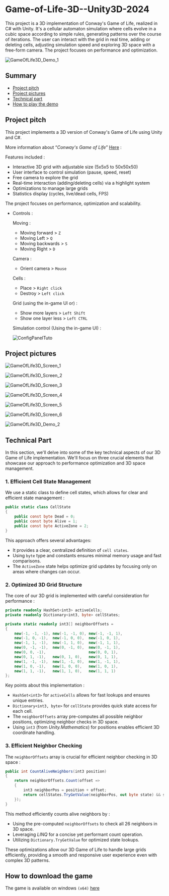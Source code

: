 # Game-of-Life-3D--Unity3D-2024

This project is a 3D implementation of Conway's Game of Life, realized in C# with Unity. It's a cellular automaton simulation where cells evolve in a cubic space according to simple rules, generating patterns over the course of iterations. The user can interact with the grid in real time, adding or deleting cells, adjusting simulation speed and exploring 3D space with a free-form camera. The project focuses on performance and optimization.

![GameOfLife3D_Demo_1](./ReadmeContent/TechnicalDemoGifs/GameOfLife3D_Demo_1.gif)


## Summary

- [Project pitch](#project-pitch)
- [Project pictures](#project-pictures)
- [Technical part](#technical-part)
- [How to play the demo](#how-to-play-the-demo)

## Project pitch

This project implements a 3D version of Conway's Game of Life using Unity and C#.

More information about “*Conway's Game of Life*” [Here](https://en.wikipedia.org/wiki/Conway%27s_Game_of_Life) : 

Features included :

- Interactive 3D grid with adjustable size (5x5x5 to 50x50x50)
- User interface to control simulation (pause, speed, reset)
- Free camera to explore the grid
- Real-time interaction (adding/deleting cells) via a highlight system
- Optimizations to manage large grids
- Statistics display (cycles, live/dead cells, FPS)

The project focuses on performance, optimization and scalability.

- Controls :

    Moving :
    - Moving forward > `Z`
    - Moving Left > `Q`
    - Moving backwards > `S`
    - Moving Right > `D`

    Camera :
    - Orient camera > `Mouse`

    Cells :
    - Place > `Right click`
    - Destroy > `Left click`

    Grid (using the in-game UI or) :
    - Show more layers > `Left Shift`
    - Show one layer less > `Left CTRL`

    Simulation control (Using the in-game UI) : 
    
    ![ConfigPanelTuto](./ReadmeContent/GameScreenshots/GameOfLife_UI_Screen_1.png)

## Project pictures

![GameOfLife3D_Screen_1](./ReadmeContent/GameScreenshots/GameOfLife_Screen_1.png)

![GameOfLife3D_Screen_2](./ReadmeContent/GameScreenshots/GameOfLife_Screen_2.png)

![GameOfLife3D_Screen_3](./ReadmeContent/GameScreenshots/GameOfLife_Screen_3.png)

![GameOfLife3D_Screen_4](./ReadmeContent/GameScreenshots/GameOfLife_Screen_4.png)

![GameOfLife3D_Screen_5](./ReadmeContent/GameScreenshots/GameOfLife_Screen_5.png)

![GameOfLife3D_Screen_6](./ReadmeContent/GameScreenshots/GameOfLife_Screen_6.png)

![GameOfLife3D_Demo_2](./ReadmeContent/TechnicalDemoGifs/GameOfLife3D_Demo_2.gif)

## Technical Part 

In this section, we'll delve into some of the key technical aspects of our 3D Game of Life implementation. We'll focus on three crucial elements that showcase our approach to performance optimization and 3D space management.

### 1. Efficient Cell State Management

We use a static class to define cell states, which allows for clear and efficient state management :

```csharp
public static class CellState
{
    public const byte Dead = 0;
    public const byte Alive = 1;
    public const byte ActiveZone = 2;
}
```

This approach offers several advantages:

- It provides a clear, centralized definition of `cell states`.
- Using `byte` type and constants ensures minimal memory usage and fast comparisons.
- The `ActiveZone` state helps optimize grid updates by focusing only on areas where changes can occur.

### 2. Optimized 3D Grid Structure

The core of our 3D grid is implemented with careful consideration for performance :

```csharp
private readonly HashSet<int3> activeCells;
private readonly Dictionary<int3, byte> cellStates;

private static readonly int3[] neighborOffsets =
{
    new(-1, -1, -1), new(-1, -1, 0), new(-1, -1, 1),
    new(-1, 0, -1),  new(-1, 0, 0),  new(-1, 0, 1),
    new(-1, 1, -1),  new(-1, 1, 0),  new(-1, 1, 1),
    new(0, -1, -1),  new(0, -1, 0),  new(0, -1, 1),
    new(0, 0, -1),                   new(0, 0, 1),
    new(0, 1, -1),   new(0, 1, 0),   new(0, 1, 1),
    new(1, -1, -1),  new(1, -1, 0),  new(1, -1, 1),
    new(1, 0, -1),   new(1, 0, 0),   new(1, 0, 1),
    new(1, 1, -1),   new(1, 1, 0),   new(1, 1, 1)
};
```

Key points about this implementation :

- `HashSet<int3>` for `activeCells` allows for fast lookups and ensures unique entries.
- `Dictionary<int3, byte>` for `cellState` provides quick state access for each cell.
- The `neighborOffsets` array pre-computes all possible neighbor positions, optimizing neighbor checks in 3D space.
- Using `int3` (from *Unity.Mathematics*) for positions enables efficient 3D coordinate handling.

### 3. Efficient Neighbor Checking

The `neighborOffsets` array is crucial for efficient neighbor checking in 3D space :

```csharp
public int CountAliveNeighbors(int3 position)
{
    return neighborOffsets.Count(offset =>
    {
        int3 neighborPos = position + offset;
        return cellStates.TryGetValue(neighborPos, out byte state) && state == CellState.Alive;
    });
}
```

This method efficiently counts alive neighbors by :

- Using the pre-computed `neighborOffsets` to check all 26 neighbors in 3D space.
- Leveraging *LINQ* for a concise yet performant count operation.
- Utilizing `Dictionary.TryGetValue` for optimized state lookups.

These optimizations allow our 3D Game of Life to handle large grids efficiently, providing a smooth and responsive user experience even with complex 3D patterns.

## How to download the game

The game is available on windows `(x64)` [here](https://github.com/LeoSery/Conway-s-Game-of-Life-3D--Unity3D-2024/releases) 